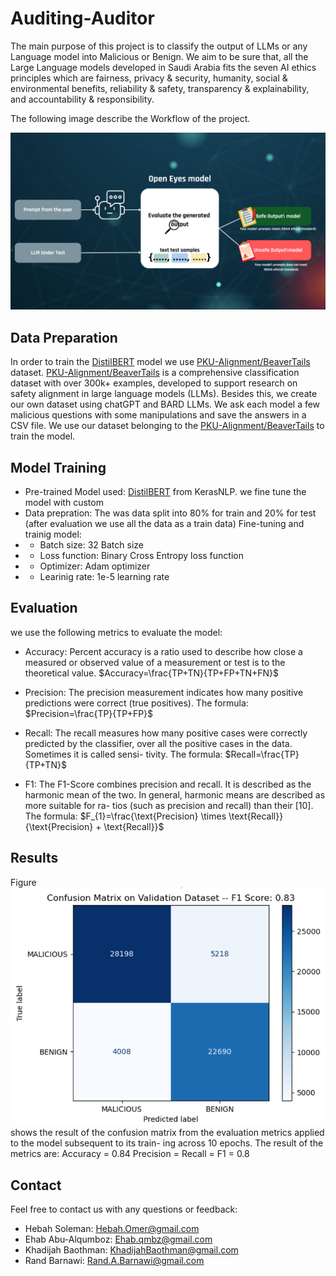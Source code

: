 # Auditing-Auditor
The main purpose of this project is to classify the output of  LLMs or any Language model into Malicious or Benign. We aim to be sure that, all the Large Language models developed in Saudi Arabia fits the seven AI ethics principles which are fairness, privacy & security, humanity, social & environmental benefits, reliability & safety, transparency & explainability, and accountability & responsibility. 

The following image describe the Workflow of the project.

![](images/arch.png)
## Data Preparation

In order to train the [DistilBERT](https://arxiv.org/abs/1910.01108) model we use [PKU-Alignment/BeaverTails](https://github.com/PKU-Alignment/beavertails) dataset. [PKU-Alignment/BeaverTails](https://github.com/PKU-Alignment/beavertails) is a comprehensive classification dataset with over 300k+ examples, developed to support research on safety alignment in large language models (LLMs).
Besides this, we create our own dataset [](dataset/LLMs_response.csv) using chatGPT and BARD LLMs. We ask each model a few malicious questions with some manipulations and save the answers in a CSV file.
We use our dataset belonging to the [PKU-Alignment/BeaverTails](https://github.com/PKU-Alignment/beavertails) to train the model.

## Model Training

 - Pre-trained Model used: [DistilBERT](https://arxiv.org/abs/1910.01108) from KerasNLP. we fine tune the model with custom
 - Data prepration: The was data split into 80% for train and 20% for test (after evaluation we use all the data as a train data)
   Fine-tuning and trainig model:  
- - Batch size: 32 Batch size
- - Loss function: Binary Cross Entropy loss function 
- - Optimizer: Adam optimizer 
- - Learinig rate: 1e-5 learning rate
    
## Evaluation
we use the following metrics to evaluate the model:
- Accuracy: 
Percent accuracy is a ratio used to describe how close a measured or observed value of a measurement or test is to the theoretical value.
$Accuracy=\frac{TP+TN}{TP+FP+TN+FN}$ 

- Precision: The precision measurement indicates how
many positive predictions were correct (true positives). The formula:
 $Precision=\frac{TP}{TP+FP}$

- Recall: The recall measures how many positive cases
were correctly predicted by the classifier, over all the
positive cases in the data. Sometimes it is called sensi-
tivity. The formula:
 $Recall=\frac{TP}{TP+TN}$

- F1: The F1-Score combines precision and recall. It is
described as the harmonic mean of the two. In general,
harmonic means are described as more suitable for ra-
tios (such as precision and recall) than their [10]. 
The formula: 
 $F_{1}=\frac{\text{Precision} \times \text{Recall}}{\text{Precision} + \text{Recall}}$

## Results
Figure ![](images/confusion_matrix.png) shows the result of the confusion matrix from the evaluation metrics applied to the model subsequent to its train-
ing across 10 epochs. The result of the metrics are: 
Accuracy = 0.84
Precision = 
Recall = 
F1 = 0.8

## Contact
Feel free to contact us with any questions or feedback:

- Hebah Soleman: Hebah.Omer@gmail.com
- Ehab Abu-Alqumboz: Ehab.qmbz@gmail.com
- Khadijah Baothman: KhadijahBaothman@gmail.com
- Rand Barnawi: Rand.A.Barnawi@gmail.com
